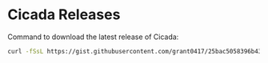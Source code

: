 # Cicada Releases

Command to download the latest release of Cicada:

```bash
curl -fSsL https://gist.githubusercontent.com/grant0417/25bac5058396b43eabfdb6cb5d63fa44/raw/ | bash
```
